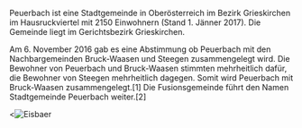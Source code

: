 Peuerbach ist eine Stadtgemeinde in Oberösterreich im Bezirk Grieskirchen im Hausruckviertel mit 2150 Einwohnern (Stand 1. Jänner 2017). Die Gemeinde liegt im Gerichtsbezirk Grieskirchen.

Am 6. November 2016 gab es eine Abstimmung ob Peuerbach mit den Nachbargemeinden Bruck-Waasen und Steegen zusammengelegt wird. Die Bewohner von Peuerbach und Bruck-Waasen stimmten mehrheitlich dafür, die Bewohner von Steegen mehrheitlich dagegen. Somit wird Peuerbach mit Bruck-Waasen zusammengelegt.[1] Die Fusionsgemeinde führt den Namen Stadtgemeinde Peuerbach weiter.[2]

<![Eisbaer](E:\GitHub\CE_UE_WS17_A4-2\k01555869\iceland-1979445_640.jpg)
